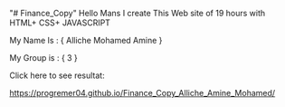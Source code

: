 "# Finance_Copy" 
Hello Mans I create This Web site of 19 hours with HTML+ CSS+ JAVASCRIPT

My Name Is : { Alliche Mohamed Amine }

My Group is : { 3 }


Click here to see resultat:

https://progremer04.github.io/Finance_Copy_Alliche_Amine_Mohamed/
